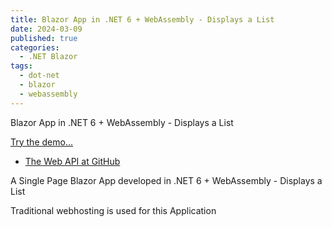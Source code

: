 ```yaml
---
title: Blazor App in .NET 6 + WebAssembly - Displays a List 
date: 2024-03-09
published: true
categories:
  - .NET Blazor  
tags:
  - dot-net
  - blazor
  - webassembly
---
```



Blazor App in .NET 6 + WebAssembly - Displays a List 

<p><a href="https://blazor.display.list.persteenolsen.com/" target="_blank" title="Blazor App - Displays a List">Try the demo...</a></p>

<ul>
<li>
<a href="https://github.com/persteenolsen/blazor-display-list" target="_blank">The Web API at GitHub</a>
</li>

</ul>

A Single Page Blazor App developed in .NET 6 + WebAssembly - Displays a List 

<p>Traditional webhosting is used for this Application</p>